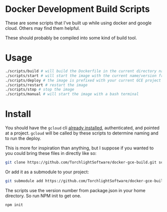 # Docker Development Build Scripts

These are some scripts that I've built up while using docker and google cloud.  Others may find them helpful.

These should probably be compiled into some kind of build tool.

# Usage

```bash
./scripts/build # will build the Dockerfile in the current directory named by name/version from package.json
./scripts/start # will start the image with the current name/version from package.json
./scripts/deploy # the image is prefixed with your current GCE project - this will deploy it to GCE
./scripts/restart # restart the image
./scripts/stop # stop the image
./scripts/manual # will start the image with a bash terminal
```

# Install

You should have the `gcloud` cli [already installed](https://cloud.google.com/sdk/downloads), authenticated, and pointed at a project.  `gcloud` will be called by these scripts to determine naming and to run the deploy.

This is more for inspiration than anything, but I suppose if you wanted to you could bring these files in directly like so:

```bash
git clone https://github.com/TorchlightSoftware/docker-gce-build.git scripts
```

Or add it as a submodule to your project:

```bash
git submodule add https://github.com/TorchlightSoftware/docker-gce-build.git scripts
```

The scripts use the version number from package.json in your home directory.  So run NPM init to get one.

```bash
npm init
```
